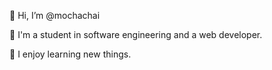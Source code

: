 👋  Hi, I’m @mochachai

🌺 I'm a student in software engineering and a web developer.

🌺 I enjoy learning new things.



<!---
jolliebees/jolliebees is a ✨ special ✨ repository because its `README.md` (this file) appears on your GitHub profile.
You can click the Preview link to take a look at your changes.
--->
